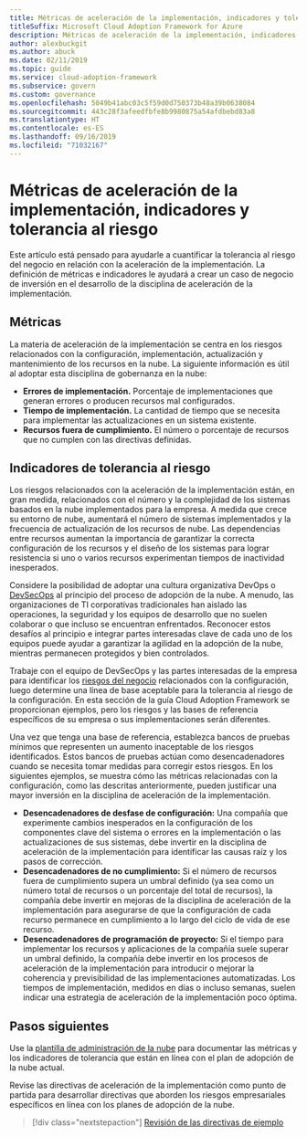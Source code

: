 ```yaml
---
title: Métricas de aceleración de la implementación, indicadores y tolerancia al riesgo
titleSuffix: Microsoft Cloud Adoption Framework for Azure
description: Métricas de aceleración de la implementación, indicadores y tolerancia al riesgo
author: alexbuckgit
ms.author: abuck
ms.date: 02/11/2019
ms.topic: guide
ms.service: cloud-adoption-framework
ms.subservice: govern
ms.custom: governance
ms.openlocfilehash: 5049b41abc03c5f59d0d750373b48a39b0638084
ms.sourcegitcommit: 443c28f3afeedfbfe8b9980875a54afdbebd83a8
ms.translationtype: HT
ms.contentlocale: es-ES
ms.lasthandoff: 09/16/2019
ms.locfileid: "71032167"
---
```

# <a name="deployment-acceleration-metrics-indicators-and-risk-tolerance"></a>Métricas de aceleración de la implementación, indicadores y tolerancia al riesgo

Este artículo está pensado para ayudarle a cuantificar la tolerancia al riesgo del negocio en relación con la aceleración de la implementación. La definición de métricas e indicadores le ayudará a crear un caso de negocio de inversión en el desarrollo de la disciplina de aceleración de la implementación.

## <a name="metrics"></a>Métricas

La materia de aceleración de la implementación se centra en los riesgos relacionados con la configuración, implementación, actualización y mantenimiento de los recursos en la nube. La siguiente información es útil al adoptar esta disciplina de gobernanza en la nube:

- **Errores de implementación.** Porcentaje de implementaciones que generan errores o producen recursos mal configurados.
- **Tiempo de implementación.** La cantidad de tiempo que se necesita para implementar las actualizaciones en un sistema existente.
- **Recursos fuera de cumplimiento.** El número o porcentaje de recursos que no cumplen con las directivas definidas.

## <a name="risk-tolerance-indicators"></a>Indicadores de tolerancia al riesgo

Los riesgos relacionados con la aceleración de la implementación están, en gran medida, relacionados con el número y la complejidad de los sistemas basados en la nube implementados para la empresa. A medida que crece su entorno de nube, aumentará el número de sistemas implementados y la frecuencia de actualización de los recursos de nube. Las dependencias entre recursos aumentan la importancia de garantizar la correcta configuración de los recursos y el diseño de los sistemas para lograr resistencia si uno o varios recursos experimentan tiempos de inactividad inesperados.

<!-- "en-us" location is required for the URL below. -->

Considere la posibilidad de adoptar una cultura organizativa DevOps o [DevSecOps](https://www.microsoft.com/en-us/securityengineering/devsecops) al principio del proceso de adopción de la nube. A menudo, las organizaciones de TI corporativas tradicionales han aislado las operaciones, la seguridad y los equipos de desarrollo que no suelen colaborar o que incluso se encuentran enfrentados. Reconocer estos desafíos al principio e integrar partes interesadas clave de cada uno de los equipos puede ayudar a garantizar la agilidad en la adopción de la nube, mientras permanecen protegidos y bien controlados.

Trabaje con el equipo de DevSecOps y las partes interesadas de la empresa para identificar los [riesgos del negocio](./business-risks.md) relacionados con la configuración, luego determine una línea de base aceptable para la tolerancia al riesgo de la configuración. En esta sección de la guía Cloud Adoption Framework se proporcionan ejemplos, pero los riesgos y las bases de referencia específicos de su empresa o sus implementaciones serán diferentes.

Una vez que tenga una base de referencia, establezca bancos de pruebas mínimos que representen un aumento inaceptable de los riesgos identificados. Estos bancos de pruebas actúan como desencadenadores cuando se necesita tomar medidas para corregir estos riesgos. En los siguientes ejemplos, se muestra cómo las métricas relacionadas con la configuración, como las descritas anteriormente, pueden justificar una mayor inversión en la disciplina de aceleración de la implementación.

- **Desencadenadores de desfase de configuración:** Una compañía que experimente cambios inesperados en la configuración de los componentes clave del sistema o errores en la implementación o las actualizaciones de sus sistemas, debe invertir en la disciplina de aceleración de la implementación para identificar las causas raíz y los pasos de corrección.
- **Desencadenadores de no cumplimiento:** Si el número de recursos fuera de cumplimiento supera un umbral definido (ya sea como un número total de recursos o un porcentaje del total de recursos), la compañía debe invertir en mejoras de la disciplina de aceleración de la implementación para asegurarse de que la configuración de cada recurso permanece en cumplimiento a lo largo del ciclo de vida de ese recurso.
- **Desencadenadores de programación de proyecto:** Si el tiempo para implementar los recursos y aplicaciones de la compañía suele superar un umbral definido, la compañía debe invertir en los procesos de aceleración de la implementación para introducir o mejorar la coherencia y previsibilidad de las implementaciones automatizadas. Los tiempos de implementación, medidos en días o incluso semanas, suelen indicar una estrategia de aceleración de la implementación poco óptima.

## <a name="next-steps"></a>Pasos siguientes

Use la [plantilla de administración de la nube](./template.md) para documentar las métricas y los indicadores de tolerancia que están en línea con el plan de adopción de la nube actual.

Revise las directivas de aceleración de la implementación como punto de partida para desarrollar directivas que aborden los riesgos empresariales específicos en línea con los planes de adopción de la nube.

> [!div class="nextstepaction"]
> [Revisión de las directivas de ejemplo](./policy-statements.md)

